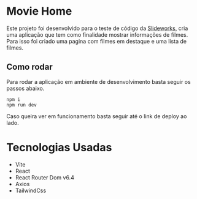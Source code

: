 # Movie Home

Este projeto foi desenvolvido para o teste de código da [Slideworks](https://slideworks.cc/#home), cria uma aplicação que tem como finalidade mostrar informações de filmes. Para isso foi criado uma pagina com filmes em destaque e uma lista de filmes.

## Como rodar

Para rodar a aplicação em ambiente de desenvolvimento basta seguir os passos abaixo.

```scrip
npm i
npm run dev
```

Caso queira ver em funcionamento basta seguir até o link de deploy ao lado.

# Tecnologias Usadas

- Vite
- React
- React Router Dom v6.4
- Axios
- TailwindCss
